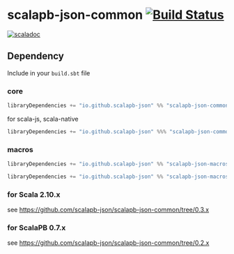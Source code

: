 # scalapb-json-common [![Build Status](https://travis-ci.org/scalapb-json/scalapb-json-common.svg?branch=master)](https://travis-ci.org/scalapb-json/scalapb-json-common)
[![scaladoc](https://javadoc-badge.appspot.com/io.github.scalapb-json/scalapb-json-common_2.12.svg?label=scaladoc)](https://javadoc-badge.appspot.com/io.github.scalapb-json/scalapb-json-common_2.12/scalapb_json/index.html?javadocio=true)

## Dependency

Include in your `build.sbt` file

### core

```scala
libraryDependencies += "io.github.scalapb-json" %% "scalapb-json-common" % "0.5.0-M2"
```

for scala-js, scala-native

```scala
libraryDependencies += "io.github.scalapb-json" %%% "scalapb-json-common" % "0.5.0-M2"
```

### macros

```scala
libraryDependencies += "io.github.scalapb-json" %% "scalapb-json-macros" % "0.5.0-M2"
```

```scala
libraryDependencies += "io.github.scalapb-json" %% "scalapb-json-macros-java" % "0.5.0-M2"
```

### for Scala 2.10.x

see https://github.com/scalapb-json/scalapb-json-common/tree/0.3.x

### for ScalaPB 0.7.x

see https://github.com/scalapb-json/scalapb-json-common/tree/0.2.x
